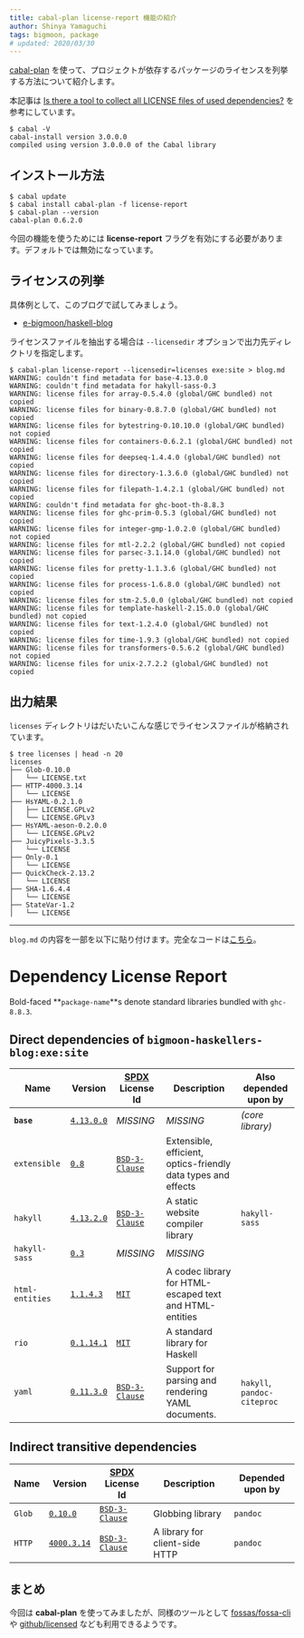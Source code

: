 ```yaml
---
title: cabal-plan license-report 機能の紹介
author: Shinya Yamaguchi
tags: bigmoon, package
# updated: 2020/03/30
---
```


[cabal-plan](https://hackage.haskell.org/package/cabal-plan) を使って、プロジェクトが依存するパッケージのライセンスを列挙する方法について紹介します。

本記事は [Is there a tool to collect all LICENSE files of used dependencies?](https://www.reddit.com/r/haskell/comments/8vhkwv/is_there_a_tool_to_collect_all_license_files_of/) を参考にしています。

```shell
$ cabal -V
cabal-install version 3.0.0.0
compiled using version 3.0.0.0 of the Cabal library
```

<!--more-->

## インストール方法

```shell
$ cabal update
$ cabal install cabal-plan -f license-report
$ cabal-plan --version
cabal-plan 0.6.2.0
```

今回の機能を使うためには **license-report** フラグを有効にする必要があります。デフォルトでは無効になっています。

## ライセンスの列挙

具体例として、このブログで試してみましょう。

- [e-bigmoon/haskell-blog](https://github.com/e-bigmoon/haskell-blog)

ライセンスファイルを抽出する場合は `--licensedir` オプションで出力先ディレクトリを指定します。

```shell
$ cabal-plan license-report --licensedir=licenses exe:site > blog.md
WARNING: couldn't find metadata for base-4.13.0.0
WARNING: couldn't find metadata for hakyll-sass-0.3
WARNING: license files for array-0.5.4.0 (global/GHC bundled) not copied
WARNING: license files for binary-0.8.7.0 (global/GHC bundled) not copied
WARNING: license files for bytestring-0.10.10.0 (global/GHC bundled) not copied
WARNING: license files for containers-0.6.2.1 (global/GHC bundled) not copied
WARNING: license files for deepseq-1.4.4.0 (global/GHC bundled) not copied
WARNING: license files for directory-1.3.6.0 (global/GHC bundled) not copied
WARNING: license files for filepath-1.4.2.1 (global/GHC bundled) not copied
WARNING: couldn't find metadata for ghc-boot-th-8.8.3
WARNING: license files for ghc-prim-0.5.3 (global/GHC bundled) not copied
WARNING: license files for integer-gmp-1.0.2.0 (global/GHC bundled) not copied
WARNING: license files for mtl-2.2.2 (global/GHC bundled) not copied
WARNING: license files for parsec-3.1.14.0 (global/GHC bundled) not copied
WARNING: license files for pretty-1.1.3.6 (global/GHC bundled) not copied
WARNING: license files for process-1.6.8.0 (global/GHC bundled) not copied
WARNING: license files for stm-2.5.0.0 (global/GHC bundled) not copied
WARNING: license files for template-haskell-2.15.0.0 (global/GHC bundled) not copied
WARNING: license files for text-1.2.4.0 (global/GHC bundled) not copied
WARNING: license files for time-1.9.3 (global/GHC bundled) not copied
WARNING: license files for transformers-0.5.6.2 (global/GHC bundled) not copied
WARNING: license files for unix-2.7.2.2 (global/GHC bundled) not copied
```

## 出力結果

`licenses` ディレクトリはだいたいこんな感じでライセンスファイルが格納されています。

```shell
$ tree licenses | head -n 20
licenses
├── Glob-0.10.0
│   └── LICENSE.txt
├── HTTP-4000.3.14
│   └── LICENSE
├── HsYAML-0.2.1.0
│   ├── LICENSE.GPLv2
│   └── LICENSE.GPLv3
├── HsYAML-aeson-0.2.0.0
│   └── LICENSE.GPLv2
├── JuicyPixels-3.3.5
│   └── LICENSE
├── Only-0.1
│   └── LICENSE
├── QuickCheck-2.13.2
│   └── LICENSE
├── SHA-1.6.4.4
│   └── LICENSE
├── StateVar-1.2
│   └── LICENSE
```

----

`blog.md` の内容を一部を以下に貼り付けます。完全なコードは[こちら](https://github.com/e-bigmoon/haskell-blog/sample-code/2020/03-30/blog.md)。

# Dependency License Report

Bold-faced **`package-name`**s denote standard libraries bundled with `ghc-8.8.3`.

## Direct dependencies of `bigmoon-haskellers-blog:exe:site`

| Name | Version | [SPDX](https://spdx.org/licenses/) License Id | Description | Also depended upon by |
| --- | --- | --- | --- | --- |
| **`base`** | [`4.13.0.0`](http://hackage.haskell.org/package/base-4.13.0.0) |  *MISSING* | *MISSING* | *(core library)* |
| `extensible` | [`0.8`](http://hackage.haskell.org/package/extensible-0.8) | [`BSD-3-Clause`](licenses/extensible-0.8/LICENSE) | Extensible, efficient, optics-friendly data types and effects |  |
| `hakyll` | [`4.13.2.0`](http://hackage.haskell.org/package/hakyll-4.13.2.0) | [`BSD-3-Clause`](licenses/hakyll-4.13.2.0/LICENSE) | A static website compiler library | `hakyll-sass` |
| `hakyll-sass` | [`0.3`](http://hackage.haskell.org/package/hakyll-sass-0.3) |  *MISSING* | *MISSING* |  |
| `html-entities` | [`1.1.4.3`](http://hackage.haskell.org/package/html-entities-1.1.4.3) | [`MIT`](licenses/html-entities-1.1.4.3/LICENSE) | A codec library for HTML-escaped text and HTML-entities |  |
| `rio` | [`0.1.14.1`](http://hackage.haskell.org/package/rio-0.1.14.1) | [`MIT`](licenses/rio-0.1.14.1/LICENSE) | A standard library for Haskell |  |
| `yaml` | [`0.11.3.0`](http://hackage.haskell.org/package/yaml-0.11.3.0) | [`BSD-3-Clause`](licenses/yaml-0.11.3.0/LICENSE) | Support for parsing and rendering YAML documents. | `hakyll`, `pandoc-citeproc` |

## Indirect transitive dependencies

| Name | Version | [SPDX](https://spdx.org/licenses/) License Id | Description | Depended upon by |
| --- | --- | --- | --- | --- |
| `Glob` | [`0.10.0`](http://hackage.haskell.org/package/Glob-0.10.0) | [`BSD-3-Clause`](licenses/Glob-0.10.0/LICENSE.txt) | Globbing library | `pandoc` |
| `HTTP` | [`4000.3.14`](http://hackage.haskell.org/package/HTTP-4000.3.14) | [`BSD-3-Clause`](licenses/HTTP-4000.3.14/LICENSE) | A library for client-side HTTP | `pandoc` |

## まとめ

今回は **cabal-plan** を使ってみましたが、同様のツールとして [fossas/fossa-cli](https://github.com/fossas/fossa-cli/blob/master/docs/integrations/haskell.md#haskell) や [github/licensed](https://github.com/github/licensed/blob/master/docs/sources/cabal.md) なども利用できるようです。
